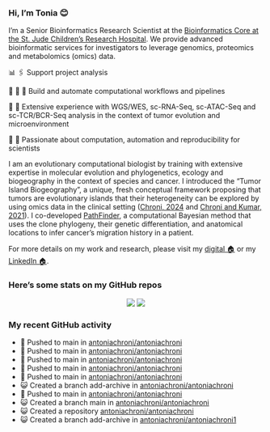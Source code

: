 
### Hi, I’m Tonia 😊

I’m a Senior Bioinformatics Research Scientist at the [Bioinformatics
Core at the St. Jude Children’s Research
Hospital](https://www.stjude.org/research/departments/developmental-neurobiology/shared-resources/bioinformatic-core.html).
We provide advanced bioinformatic services for investigators to leverage
genomics, proteomics and metabolomics (omics) data.

📊 🖇️ Support project analysis

:rocket: :construction: :construction_worker: Build and automate
computational workflows and pipelines

🧬 💪 Extensive experience with WGS/WES, sc-RNA-Seq, sc-ATAC-Seq and
sc-TCR/BCR-Seq analysis in the context of tumor evolution and
microenvironment

:bug: :construction_worker: Passionate about computation, automation and
reproducibility for scientists

I am an evolutionary computational biologist by training with extensive
expertise in molecular evolution and phylogenetics, ecology and
biogeography in the context of species and cancer. I introduced the
“Tumor Island Biogeography”, a unique, fresh conceptual framework
proposing that tumors are evolutionary islands that their heterogeneity
can be explored by using omics data in the clinical setting ([Chroni,
2024](https://www.taylorfrancis.com/chapters/edit/10.1201/9781003307921-10/tumor-island-biogeography-antonia-chroni)
and [Chroni and Kumar, 2021](https://doi.org/10.1093/gbe/evab276)). I
co-developed [PathFinder](https://github.com/SayakaMiura/PathFinder), a
computational Bayesian method that uses the clone phylogeny, their
genetic differentiation, and anatomical locations to infer cancer’s
migration history in a patient.

For more details on my work and research, please visit my [digital
🏠](https://antoniachroni.github.io/) or my [LinkedIn
🏠](https://www.linkedin.com/in/antonia-chroni-ba1a8514b/).

### Here’s some stats on my GitHub repos

<p align="center">
<img src="https://github-readme-stats.vercel.app/api?username=AntoniaChroni&show_icons=true&theme=dracula">
<img src="https://github-readme-stats.vercel.app/api/top-langs/?username=AntoniaChroni&hide=html,css,jupyter%20notebook&layout=compact">
</p>

### My recent GitHub activity

- 📨 Pushed to main in
  [antoniachroni/antoniachroni](https://github.com/antoniachroni/antoniachroni)
- 📨 Pushed to main in
  [antoniachroni/antoniachroni](https://github.com/antoniachroni/antoniachroni)
- 📨 Pushed to main in
  [antoniachroni/antoniachroni](https://github.com/antoniachroni/antoniachroni)
- 📨 Pushed to main in
  [antoniachroni/antoniachroni](https://github.com/antoniachroni/antoniachroni)
- 📨 Pushed to main in
  [antoniachroni/antoniachroni](https://github.com/antoniachroni/antoniachroni)
- 😺 Created a branch add-archive in
  [antoniachroni/antoniachroni](https://github.com/antoniachroni/antoniachroni)
- 📨 Pushed to main in
  [antoniachroni/antoniachroni](https://github.com/antoniachroni/antoniachroni)
- 😺 Created a branch main in
  [antoniachroni/antoniachroni](https://github.com/antoniachroni/antoniachroni)
- 😺 Created a repository
  [antoniachroni/antoniachroni](https://github.com/antoniachroni/antoniachroni)
- 😺 Created a branch add-archive in
  [antoniachroni/antoniachroni1](https://github.com/antoniachroni/antoniachroni1)
